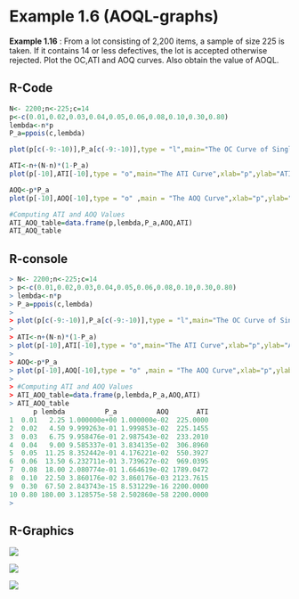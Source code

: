# Example 1.6 (AOQL-graphs)

**Example 1.16** : From a lot consisting of 2,200 items, a sample of size 225 is taken. If it contains 14 or less defectives, the lot is accepted otherwise rejected. Plot the OC,ATI and AOQ curves. Also obtain the value of AOQL.

## R-Code

```r
N<- 2200;n<-225;c=14
p<-c(0.01,0.02,0.03,0.04,0.05,0.06,0.08,0.10,0.30,0.80)
lembda<-n*p
P_a=ppois(c,lembda)

plot(p[c(-9:-10)],P_a[c(-9:-10)],type = "l",main="The OC Curve of Single Sampling Plan",xlab="p",ylab="L(p)=Pa(p)")

ATI<-n+(N-n)*(1-P_a)
plot(p[-10],ATI[-10],type = "o",main="The ATI Curve",xlab="p",ylab="ATI")

AOQ<-p*P_a
plot(p[-10],AOQ[-10],type = "o" ,main = "The AOQ Curve",xlab="p",ylab="A.O.Q.")

#Computing ATI and AOQ Values
ATI_AOQ_table=data.frame(p,lembda,P_a,AOQ,ATI)
ATI_AOQ_table
```

## R-console

```r
> N<- 2200;n<-225;c=14
> p<-c(0.01,0.02,0.03,0.04,0.05,0.06,0.08,0.10,0.30,0.80)
> lembda<-n*p
> P_a=ppois(c,lembda)
> 
> plot(p[c(-9:-10)],P_a[c(-9:-10)],type = "l",main="The OC Curve of Single Sampling Plan",xlab="p",ylab="L(p)=Pa(p)")
> 
> ATI<-n+(N-n)*(1-P_a)
> plot(p[-10],ATI[-10],type = "o",main="The ATI Curve",xlab="p",ylab="ATI")
> 
> AOQ<-p*P_a
> plot(p[-10],AOQ[-10],type = "o" ,main = "The AOQ Curve",xlab="p",ylab="A.O.Q.")
> 
> #Computing ATI and AOQ Values
> ATI_AOQ_table=data.frame(p,lembda,P_a,AOQ,ATI)
> ATI_AOQ_table
      p lembda          P_a          AOQ       ATI
1  0.01   2.25 1.000000e+00 1.000000e-02  225.0000
2  0.02   4.50 9.999263e-01 1.999853e-02  225.1455
3  0.03   6.75 9.958476e-01 2.987543e-02  233.2010
4  0.04   9.00 9.585337e-01 3.834135e-02  306.8960
5  0.05  11.25 8.352442e-01 4.176221e-02  550.3927
6  0.06  13.50 6.232711e-01 3.739627e-02  969.0395
7  0.08  18.00 2.080774e-01 1.664619e-02 1789.0472
8  0.10  22.50 3.860176e-02 3.860176e-03 2123.7615
9  0.30  67.50 2.843743e-15 8.531229e-16 2200.0000
10 0.80 180.00 3.128575e-58 2.502860e-58 2200.0000
> 
```

## R-Graphics

![](C:\Users\HP\OneDrive\Desktop\gitwork\Oc%20graph.png)

![](C:\Users\HP\OneDrive\Desktop\gitwork\ATI%20curve.png)

![](C:\Users\HP\OneDrive\Desktop\gitwork\AOQ%20curve.png)
